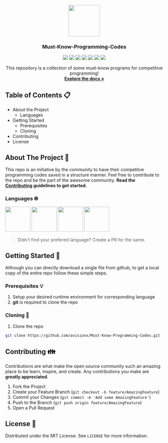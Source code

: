 <p align="center">
  <a href="https://github.com/avisionx/Must-Know-Programming-Codes">
    <img src="https://user-images.githubusercontent.com/32339251/91636855-825a5580-ea21-11ea-8bcb-92d559dfa7b4.png" alt="" width="100">
  </a>
  <h3 align="center">Must-Know-Programming-Codes</h3>
  <p align="center">
    <a href="https://github.com/avisionx/Must-Know-Programming-Codes"><img src="https://img.shields.io/badge/hacktoberfest-2021-ff69b4.svg?style=flat-square" /></a>
  <a href="https://github.com/avisionx/Must-Know-Programming-Codes/graphs/contributors"><img src="https://img.shields.io/github/contributors/avisionx/Must-Know-Programming-Codes.svg?style=flat-square" /></a>
  <a href="http://hits.dwyl.io/Naereen/badges"><img src="https://hitcounter.pythonanywhere.com/count/tag.svg?url=https%3A%2F%2Fgithub.com%2Favisionx%20%2F%20Must-Know-Programming-Codes" /></a>
    <a href="https://github.com/avisionx/Must-Know-Programming-Codes/network/members"><img src="https://img.shields.io/github/forks/avisionx/Must-Know-Programming-Codes.svg?style=flat-square" /></a>
    <a href="https://github.com/avisionx/Must-Know-Programming-Codes/stargazers"><img src="https://img.shields.io/github/stars/avisionx/Must-Know-Programming-Codes.svg?style=flat-square" /></a>
    <a href="https://github.com/avisionx/Must-Know-Programming-Codes/issues"><img src="https://img.shields.io/github/issues/avisionx/Must-Know-Programming-Codes.svg?style=flat-square" /></a>
    <a href="https://github.com/avisionx/Must-Know-Programming-Codes/blob/master/LICENSE.txt"><img src="https://img.shields.io/github/license/avisionx/Must-Know-Programming-Codes.svg?style=flat-square" /></a>
  </p>
  <p align="center">
    This repository is a collection of some must-know programs for competitive programming!
    <br />
    <a href="https://github.com/avisionx/Must-Know-Programming-Codes"><strong>Explore the docs »</strong></a>
    <br />
  <!-- 
    <a href="https://github.com/avisionx/Must-Know-Programming-Codes">View Demo</a>
    ·
    <a href="https://github.com/avisionx/Must-Know-Programming-Codes/issues">Report Issues</a>
    ·
    <a href="https://github.com/avisionx/Must-Know-Programming-Codes/issues">Request Features</a>
-->
  </p> 
</p>

<!-- TABLE OF CONTENTS -->
## Table of Contents 📋
* About the Project
  * Languages
* Getting Started
  * Prerequisites
  * Cloning
* Contributing
* License

<!-- ABOUT THE PROJECT -->
## About The Project 🤷
This repo is an initiative by the community to have their competitve programming codes saved in a structure manner. Feel free to contribute to the repo and be the part of the awesome community. **Read the [Contributing](#contributing) guidelines to get started.**

### Languages 🌐
<p>
  <img src="https://cdn.svgporn.com/logos/c.svg" width="80px" /> 
  <img src="https://cdn.svgporn.com/logos/c-plusplus.svg" width="80px" /> 
  <img src="https://cdn.svgporn.com/logos/python.svg" width="80px" /> 
  <img src="https://cdn.svgporn.com/logos/java.svg" width="80px" /> 
</p>

> Didn't find your prefered language? Create a PR for the same.

<!-- GETTING STARTED -->
## Getting Started 🚀
Although you can directly download a single file from github, to get a local copy of the entire repo follow these simple steps.

### Prerequisites 💡
1. Setup your desired runtime environment for corresponding language
2. **git** is required to clone the repo

### Cloning 🎉
1. Clone the repo
```sh
git clone https://github.com/avisionx/Must-Know-Programming-Codes.git
```

<!-- CONTRIBUTING -->
## Contributing 👪
Contributions are what make the open source community such an amazing place to be learn, inspire, and create. Any contributions you make are **greatly appreciated**.
1. Fork the Project
2. Create your Feature Branch (`git checkout -b feature/AmazingFeature`)
3. Commit your Changes (`git commit -m 'Add some AmazingFeature'`)
4. Push to the Branch (`git push origin feature/AmazingFeature`)
5. Open a Pull Request

<!-- LICENSE -->
## License 📜
Distributed under the MIT License. See `LICENSE` for more information.

